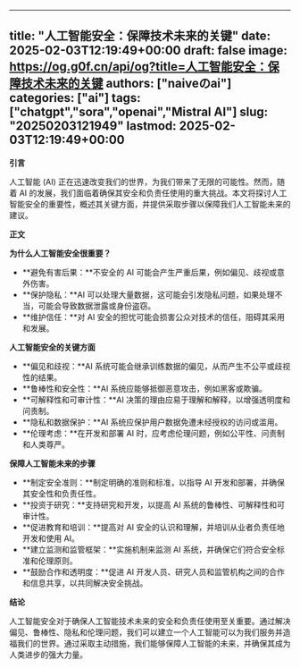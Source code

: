 
---
title: "人工智能安全：保障技术未来的关键"
date: 2025-02-03T12:19:49+00:00
draft: false
image: https://og.g0f.cn/api/og?title=人工智能安全：保障技术未来的关键
authors: ["naiveのai"]
categories: ["ai"]
tags: ["chatgpt","sora","openai","Mistral AI"]
slug: "20250203121949"
lastmod: 2025-02-03T12:19:49+00:00
---
**引言**

人工智能 (AI) 正在迅速改变我们的世界，为我们带来了无限的可能性。然而，随着 AI 的发展，我们面临着确保其安全和负责任使用的重大挑战。本文将探讨人工智能安全的重要性，概述其关键方面，并提供采取步骤以保障我们人工智能未来的建议。

**正文**

**为什么人工智能安全很重要？**

* **避免有害后果：**不安全的 AI 可能会产生严重后果，例如偏见、歧视或意外伤害。
* **保护隐私：**AI 可以处理大量数据，这可能会引发隐私问题，如果处理不当，可能会导致数据泄露或身份盗窃。
* **维护信任：**对 AI 安全的担忧可能会损害公众对技术的信任，阻碍其采用和发展。

**人工智能安全的关键方面**

* **偏见和歧视：**AI 系统可能会继承训练数据的偏见，从而产生不公平或歧视性的结果。
* **鲁棒性和安全性：**AI 系统应能够抵御恶意攻击，例如黑客或欺骗。
* **可解释性和可审计性：**AI 决策的理由应易于理解和解释，以增强透明度和问责制。
* **隐私和数据保护：**AI 系统应保护用户数据免遭未经授权的访问或滥用。
* **伦理考虑：**在开发和部署 AI 时，应考虑伦理问题，例如公平性、问责制和人类尊严。

**保障人工智能未来的步骤**

* **制定安全准则：**制定明确的准则和标准，以指导 AI 开发和部署，并确保其安全性和负责任性。
* **投资于研究：**支持研究和开发，以提高 AI 系统的鲁棒性、可解释性和可审计性。
* **促进教育和培训：**提高对 AI 安全的认识和理解，并培训从业者负责任地开发和使用 AI。
* **建立监测和监管框架：**实施机制来监测 AI 系统，并确保它们符合安全标准和伦理原则。
* **鼓励合作和透明度：**促进 AI 开发人员、研究人员和监管机构之间的合作和信息共享，以共同解决安全挑战。

**结论**

人工智能安全对于确保人工智能技术未来的安全和负责任使用至关重要。通过解决偏见、鲁棒性、隐私和伦理问题，我们可以建立一个人工智能可以为我们服务并造福我们的世界。通过采取主动措施，我们能够保障人工智能的未来，并确保其成为人类进步的强大力量。